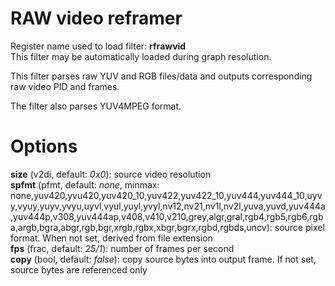 <!-- automatically generated - do not edit, patch gpac/applications/gpac/gpac.c -->

# RAW video reframer  
  
Register name used to load filter: __rfrawvid__  
This filter may be automatically loaded during graph resolution.  
  
This filter parses raw YUV and RGB files/data and outputs corresponding raw video PID and frames.  
  
The filter also parses YUV4MPEG format.  
  

# Options    
  
<a id="size">__size__</a> (v2di, default: _0x0_): source video resolution  
<a id="spfmt">__spfmt__</a> (pfmt, default: _none_, minmax: none,yuv420,yvu420,yuv420_10,yuv422,yuv422_10,yuv444,yuv444_10,uyvy,vyuy,yuyv,yvyu,uyvl,vyul,yuyl,yvyl,nv12,nv21,nv1l,nv2l,yuva,yuvd,yuv444a,yuv444p,v308,yuv444ap,v408,v410,v210,grey,algr,gral,rgb4,rgb5,rgb6,rgba,argb,bgra,abgr,rgb,bgr,xrgb,rgbx,xbgr,bgrx,rgbd,rgbds,uncv): source pixel format. When not set, derived from file extension  
<a id="fps">__fps__</a> (frac, default: _25/1_): number of frames per second  
<a id="copy">__copy__</a> (bool, default: _false_): copy source bytes into output frame. If not set, source bytes are referenced only  
  
